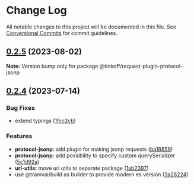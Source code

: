 # Change Log

All notable changes to this project will be documented in this file.
See [Conventional Commits](https://conventionalcommits.org) for commit guidelines.

## [0.2.5](https://github.com/Tinkoff/tinkoff-request/compare/@tinkoff/request-plugin-protocol-jsonp@0.2.4...@tinkoff/request-plugin-protocol-jsonp@0.2.5) (2023-08-02)

**Note:** Version bump only for package @tinkoff/request-plugin-protocol-jsonp





## [0.2.4](https://github.com/Tinkoff/tinkoff-request/compare/@tinkoff/request-plugin-protocol-jsonp@0.2.4...@tinkoff/request-plugin-protocol-jsonp@0.2.4) (2023-07-14)


### Bug Fixes

* extend typings ([1fcc2cb](https://github.com/Tinkoff/tinkoff-request/commit/1fcc2cb32597b10d788de36303507e385042fc96))


### Features

* **protocol-jsonp:** add plugin for making jsonp requests ([ba18859](https://github.com/Tinkoff/tinkoff-request/commit/ba188599377436ba4814d16cf3f0d47c1cf0eaac))
* **protocol-jsonp:** add possibility to specify custom querySerializer ([5c1d92a](https://github.com/Tinkoff/tinkoff-request/commit/5c1d92a439d28969713d537fb04edaf6318334e4))
* **url-utils:** move url utils to separate package ([1ab2397](https://github.com/Tinkoff/tinkoff-request/commit/1ab239709142460ac5cdacfb93714ad5a0e7d277))
* use @tramvai/build as builder to provide modern es version ([3a26224](https://github.com/Tinkoff/tinkoff-request/commit/3a26224221d4fc073938cf32c2f147515620c28e))
